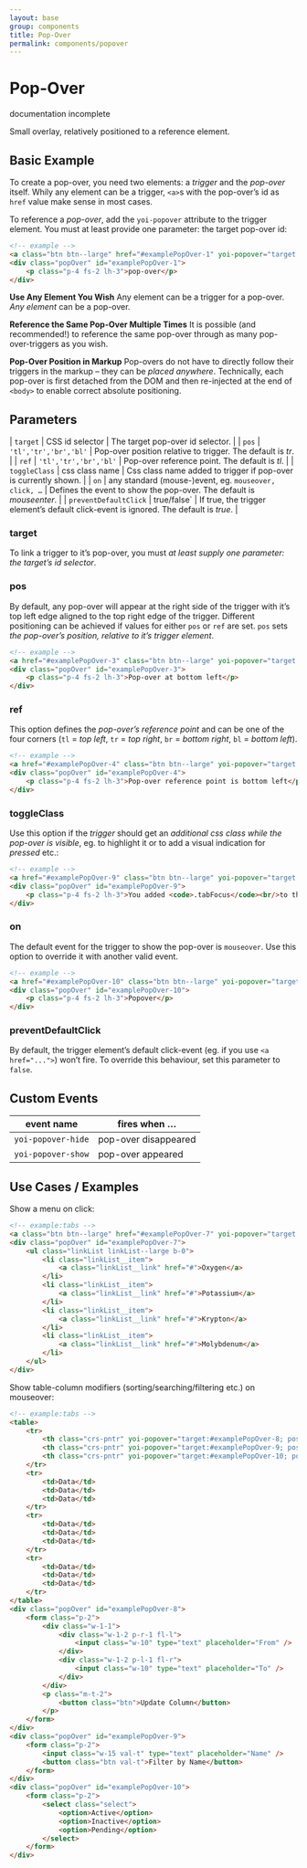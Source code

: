 ```yaml
---
layout: base
group: components
title: Pop-Over
permalink: components/popover
---
```


# Pop-Over

<div class="m-t-4 m--pos-tr m--m-4 m--m-t-10">
    <span class="badge">documentation incomplete</span>
</div>

<p class="intro">Small overlay, relatively positioned to a reference element.</p>

## Basic Example

To create a pop-over, you need two elements: a *trigger* and the *pop-over* itself. Whily any element can be a trigger, `<a>`s with the pop-over’s id as `href` value make sense in most cases.

To reference a *pop-over*, add the `yoi-popover` attribute to the trigger element. You must at least provide one parameter: the target pop-over id:

```html
<!-- example -->
<a class="btn btn--large" href="#examplePopOver-1" yoi-popover="target:#examplePopOver-1;" tabindex="0">Show pop-over</a>
<div class="popOver" id="examplePopOver-1">
    <p class="p-4 fs-2 lh-3">pop-over</p>
</div>
```

<p class="hint"><b>Use Any Element You Wish</b> Any element can be a trigger for a pop-over. <em>Any element</em> can be a pop-over.</p>
<p class="hint"><b>Reference the Same Pop-Over Multiple Times</b> It is possible (and recommended!) to reference the same pop-over through as many pop-over-triggers as you wish.</p>
<p class="hint"><b>Pop-Over Position in Markup</b> Pop-overs do not have to directly follow their triggers in the markup – they can be <em>placed anywhere</em>. Technically, each pop-over is first detached from the DOM and then re-injected at the end of <code>&lt;body&gt;</code> to enable correct absolute positioning.</p>

## Parameters

| `target`              | CSS id selector                                       | The target pop-over id selector.                                                      |
| `pos`                 | `'tl','tr','br','bl'`                                 | Pop-over position relative to trigger. The default is _tr_.                           |
| `ref`                 | `'tl','tr','br','bl'`                                 | Pop-over reference point. The default is _tl_.                                        |
| `toggleClass`         | css class name                                        | Css class name added to trigger if pop-over is currently shown.                       |
| `on`                  | any standard (mouse-)event, eg. `mouseover, click, …` | Defines the event to show the pop-over. The default is _mouseenter_.                  |
| `preventDefaultClick` | true/false`                                           | If true, the trigger element’s default click-event is ignored. The default is _true_. |

### target

To link a trigger to it’s pop-over, you must *at least supply one parameter: the target’s id selector*.

### pos

By default, any pop-over will appear at the right side of the trigger with it’s top left edge aligned to the top right edge of the trigger. Different positioning can be achieved if values for either `pos` or `ref` are set. `pos` sets *the pop-over’s position, relative to it’s trigger element*.

```html
<!-- example -->
<a href="#examplePopOver-3" class="btn btn--large" yoi-popover="target:#examplePopOver-3; pos:bl;">Show pop-over</a>
<div class="popOver" id="examplePopOver-3">
    <p class="p-4 fs-2 lh-3">Pop-over at bottom left</p>
</div>
```

### ref

This option defines the *pop-over’s reference point* and can be one of the four corners (`tl` = *top left*, `tr` = *top right*, `br` = *bottom right*, `bl` = *bottom left*).

```html
<!-- example -->
<a href="#examplePopOver-4" class="btn btn--large" yoi-popover="target:#examplePopOver-4; ref:bl;">Show pop-over</a>
<div class="popOver" id="examplePopOver-4">
    <p class="p-4 fs-2 lh-3">Pop-over reference point is bottom left</p>
</div>
```

### toggleClass

Use this option if the *trigger* should get an *additional css class while the pop-over is visible*, eg. to highlight it or to add a visual indication for *pressed* etc.:

```html
<!-- example -->
<a href="#examplePopOver-9" class="btn btn--large" yoi-popover="target:#examplePopOver-9; toggleClass:tabFocus;">Show pop-over</a>
<div class="popOver" id="examplePopOver-9">
    <p class="p-4 fs-2 lh-3">You added <code>.tabFocus</code><br/>to the button element.</p>
</div>
```

### on

The default event for the trigger to show the pop-over is `mouseover`. Use this option to override it with another valid event.

```html
<!-- example -->
<a href="#examplePopOver-10" class="btn btn--large" yoi-popover="target:#examplePopOver-10; on:dblclick;">Show pop-over on double-click</a>
<div class="popOver" id="examplePopOver-10">
    <p class="p-4 fs-2 lh-3">Popover</p>
</div>
```

### preventDefaultClick

By default, the trigger element’s default click-event (eg. if you use `<a href="...">`) won’t fire. To override this behaviour, set this parameter to `false`.

## Custom Events

| event name         | fires when …         |
| ------------------ | -------------------- |
| `yoi-popover-hide` | pop-over disappeared |
| `yoi-popover-show` | pop-over appeared    |

## Use Cases / Examples

Show a menu on click:

```html
<!-- example:tabs -->
<a class="btn btn--large" href="#examplePopOver-7" yoi-popover="target:#examplePopOver-7; on:click;">Click for Menu</a>
<div class="popOver" id="examplePopOver-7">
    <ul class="linkList linkList--large b-0">
        <li class="linkList__item">
            <a class="linkList__link" href="#">Oxygen</a>
        </li>
        <li class="linkList__item">
            <a class="linkList__link" href="#">Potassium</a>
        </li>
        <li class="linkList__item">
            <a class="linkList__link" href="#">Krypton</a>
        </li>
        <li class="linkList__item">
            <a class="linkList__link" href="#">Molybdenum</a>
        </li>
    </ul>
</div>
```

Show table-column modifiers (sorting/searching/filtering etc.) on mouseover:

```html
<!-- example:tabs -->
<table>
    <tr>
        <th class="crs-pntr" yoi-popover="target:#examplePopOver-8; pos:bl;">Date</th>
        <th class="crs-pntr" yoi-popover="target:#examplePopOver-9; pos:bl;">Name</th>
        <th class="crs-pntr" yoi-popover="target:#examplePopOver-10; pos:bl;">Status</th>
    </tr>
    <tr>
        <td>Data</td>
        <td>Data</td>
        <td>Data</td>
    </tr>
    <tr>
        <td>Data</td>
        <td>Data</td>
        <td>Data</td>
    </tr>
    <tr>
        <td>Data</td>
        <td>Data</td>
        <td>Data</td>
    </tr>
</table>
<div class="popOver" id="examplePopOver-8">
    <form class="p-2">
        <div class="w-1-1">
            <div class="w-1-2 p-r-1 fl-l">
                <input class="w-10" type="text" placeholder="From" />
            </div>
            <div class="w-1-2 p-l-1 fl-r">
                <input class="w-10" type="text" placeholder="To" />
            </div>
        </div>
        <p class="m-t-2">
            <button class="btn">Update Column</button>
        </p>
    </form>
</div>
<div class="popOver" id="examplePopOver-9">
    <form class="p-2">
        <input class="w-15 val-t" type="text" placeholder="Name" />
        <button class="btn val-t">Filter by Name</button>
    </form>
</div>
<div class="popOver" id="examplePopOver-10">
    <form class="p-2">
        <select class="select">
            <option>Active</option>
            <option>Inactive</option>
            <option>Pending</option>
        </select>
    </form>
</div>
```